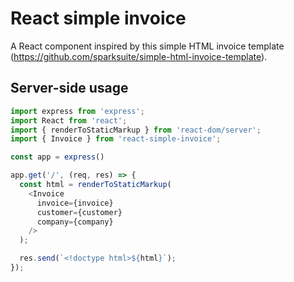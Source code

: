 # React simple invoice

A React component inspired by this simple HTML invoice template (https://github.com/sparksuite/simple-html-invoice-template).

## Server-side usage

```js
import express from 'express';
import React from 'react';
import { renderToStaticMarkup } from 'react-dom/server';
import { Invoice } from 'react-simple-invoice';

const app = express()

app.get('/', (req, res) => {
  const html = renderToStaticMarkup(
    <Invoice
      invoice={invoice}
      customer={customer}
      company={company}
    />
  );

  res.send(`<!doctype html>${html}`);
});
```
